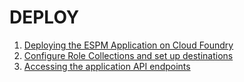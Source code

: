 # DEPLOY

1. [Deploying the ESPM Application on Cloud Foundry](./deploy/deploy-espm-app/README.md)
2. [Configure Role Collections and set up destinations](./deploy/configure-rolecollection-destinations/README.md)
4. [Accessing the application API endpoints](./deploy/accessing-the-APIendpoints/README.md)

